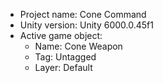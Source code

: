 <!-- UNITY CODE ASSIST INSTRUCTIONS START -->
- Project name: Cone Command
- Unity version: Unity 6000.0.45f1
- Active game object:
  - Name: Cone Weapon
  - Tag: Untagged
  - Layer: Default
<!-- UNITY CODE ASSIST INSTRUCTIONS END -->